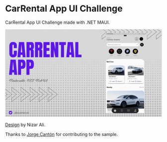 # CarRental App UI Challenge

CarRental App UI Challenge made with .NET MAUI.

![CarRental App](images/carrentalapp-maui.gif)

[Design](https://dribbble.com/shots/19376090-Car-Rental-App-Concept) by Nizar Ali.

Thanks to [Jorge Cantón](https://github.com/Jorgemagic) for contributing to the sample.